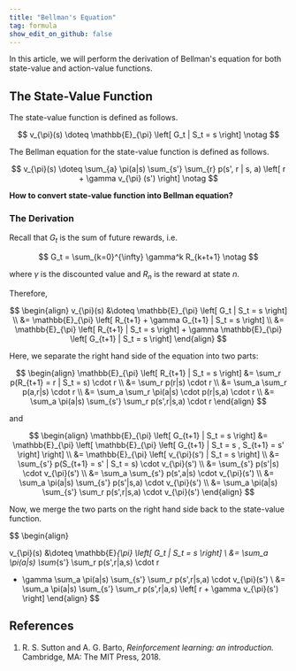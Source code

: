 ```yaml
---
title: "Bellman's Equation"
tag: formula
show_edit_on_github: false
---
```


In this article, we will perform the derivation of Bellman's equation for both state-value and action-value functions.

<!--more-->

## The State-Value Function

The state-value function is defined as follows.

$$ v_{\pi}(s) \doteq \mathbb{E}_{\pi} \left[ G_t | S_t = s \right] \notag $$

The Bellman equation for the state-value function is defined as follows.

$$ 
v_{\pi}(s) \doteq \sum_{a} \pi(a|s) \sum_{s'} \sum_{r} p(s', r | s, a) \left[ r + \gamma v_{\pi} (s') \right] \notag
$$

**How to convert state-value function into Bellman equation?**

### The Derivation

Recall that $G_t$ is the sum of future rewards, i.e.

$$
G_t = \sum_{k=0}^{\infty} \gamma^k R_{k+t+1} \notag
$$

where $\gamma$ is the discounted value and $R_n$ is the reward at state $n$.

Therefore, 

$$
\begin{align}
v_{\pi}(s) &\doteq \mathbb{E}_{\pi} \left[ G_t | S_t = s \right]
\\
&= \mathbb{E}_{\pi} \left[ R_{t+1} + \gamma G_{t+1} | S_t = s \right]
\\
&= \mathbb{E}_{\pi} \left[ R_{t+1} | S_t = s \right] + \gamma \mathbb{E}_{\pi} \left[ G_{t+1} | S_t = s \right]
\end{align}
$$

Here, we separate the right hand side of the equation into two parts:

$$
\begin{align}
\mathbb{E}_{\pi} \left[ R_{t+1} | S_t = s \right] 
&= \sum_r p(R_{t+1} = r | S_t = s) \cdot r
\\
&= \sum_r p(r|s) \cdot r
\\
&= \sum_a \sum_r p(a,r|s) \cdot r
\\
&= \sum_a \sum_r \pi(a|s) \cdot p(r|s,a) \cdot r
\\
&= \sum_a \pi(a|s) \sum_{s'} \sum_r p(s',r|s,a) \cdot r
\end{align}
$$

and

$$
\begin{align}
\mathbb{E}_{\pi} \left[ G_{t+1} | S_t = s \right] 
&= \mathbb{E}_{\pi} \left[ \mathbb{E}_{\pi} \left[ G_{t+1} | S_t = s , S_{t+1} = s' \right] \right]
\\
&= \mathbb{E}_{\pi} \left[ v_{\pi}(s') | S_t = s \right]
\\
&= \sum_{s'} p(S_{t+1} = s' | S_t = s) \cdot v_{\pi}(s')
\\
&= \sum_{s'} p(s'|s) \cdot v_{\pi}(s')
\\
&= \sum_a \sum_{s'} p(s',a|s) \cdot v_{\pi}(s')
\\
&= \sum_a \pi(a|s) \sum_{s'} p(s'|s,a) \cdot v_{\pi}(s')
\\
&= \sum_a \pi(a|s) \sum_{s'} \sum_r p(s',r|s,a) \cdot v_{\pi}(s')
\end{align}
$$

Now, we merge the two parts on the right hand side back to the state-value function.

$$
\begin{align}

v_{\pi}(s) &\doteq \mathbb{E}_{\pi} \left[ G_t | S_t = s \right]
\\
&= \sum_a \pi(a|s) \sum_{s'} \sum_r p(s',r|a,s) \cdot r
+ \gamma \sum_a \pi(a|s) \sum_{s'} \sum_r p(s',r|s,a) \cdot v_{\pi}(s')
\\
&= \sum_a \pi(a|s) \sum_{s'} \sum_r p(s',r|a,s) \left[ r + \gamma v_{\pi}(s') \right]
\end{align}
$$

## References

1. R. S. Sutton and A. G. Barto, *Reinforcement learning: an introduction.* Cambridge, MA: The MIT Press, 2018.
